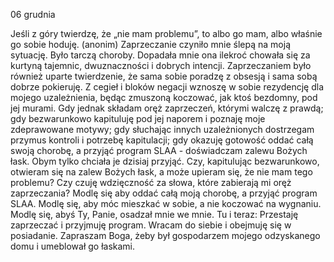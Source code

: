 06 grudnia

Jeśli z góry twierdzę, że „nie mam problemu”, to albo go mam, albo właśnie go sobie hoduję. (anonim)
 Zaprzeczanie czyniło mnie ślepą na moją sytuację. Było tarczą choroby. Dopadała mnie ona ilekroć chowała się za kurtyną tajemnic, dwuznaczności i dobrych intencji. Zaprzeczaniem było również uparte twierdzenie, że sama sobie poradzę z obsesją i sama sobą dobrze pokieruję. Z cegieł i bloków negacji wznoszę w sobie rezydencję dla mojego uzależnienia, będąc zmuszoną koczować, jak ktoś bezdomny, pod jej murami. Gdy jednak składam oręż zaprzeczeń, którymi walczę z prawdą; gdy bezwarunkowo kapituluję pod jej naporem i poznaję moje zdeprawowane motywy; gdy słuchając innych uzależnionych dostrzegam przymus kontroli i potrzebę kapitulacji; gdy okazuję gotowość oddać całą swoją chorobę, a przyjąć program SLAA - doświadczam zalewu Bożych łask. Obym tylko chciała je dzisiaj przyjąć.
 Czy, kapitulując bezwarunkowo, otwieram się na zalew Bożych łask, a może upieram się, że nie mam tego problemu? Czy czuję wdzięczność za słowa, które zabierają mi oręż zaprzeczania?
 Modlę się aby oddać całą moją chorobę, a przyjąć program SLAA. Modlę się, aby móc mieszkać w sobie, a nie koczować na wygnaniu. Modlę się, abyś Ty, Panie, osadzał mnie we mnie.
 Tu i teraz: Przestaję zaprzeczać i przyjmuję program. Wracam do siebie i obejmuję się w posiadanie. Zapraszam Boga, żeby był gospodarzem mojego odzyskanego domu i umeblował go łaskami.
